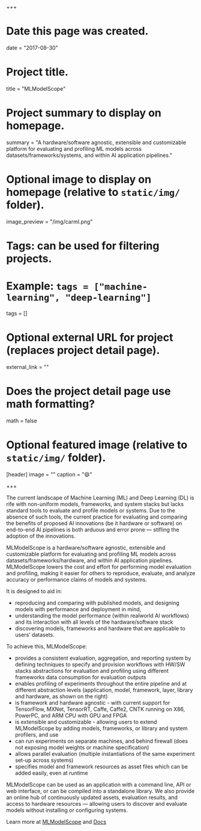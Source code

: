 +++
# Date this page was created.
date = "2017-08-30"

# Project title.
title = "MLModelScope"

# Project summary to display on homepage.
summary = "A hardware/software agnostic, extensible and customizable platform for evaluating and profiling ML models across datasets/frameworks/systems, and within AI application pipelines."

# Optional image to display on homepage (relative to `static/img/` folder).
image_preview = "/img/carml.png"


# Tags: can be used for filtering projects.
# Example: `tags = ["machine-learning", "deep-learning"]`
tags = []

# Optional external URL for project (replaces project detail page).
external_link = ""

# Does the project detail page use math formatting?
math = false

# Optional featured image (relative to `static/img/` folder).
[header]
image = ""
caption = ":smile:"

+++

The current landscape of Machine Learning (ML) and Deep Learning (DL) is rife with non-uniform models, frameworks, and system stacks but lacks standard tools to evaluate and profile models or systems. Due to the absence of such tools, the current practice for evaluating and comparing the benefits of proposed AI innovations (be it hardware or software) on end-to-end AI pipelines is both arduous and error prone — stifling the adoption of the innovations.

MLModelScope is a hardware/software agnostic, extensible and customizable platform for evaluating and profiling ML models across datasets/frameworks/hardware, and within AI application pipelines. MLModelScope lowers the cost and effort for performing model evaluation and profiling, making it easier for others to reproduce, evaluate, and analyze accuracy or performance claims of models and systems.

It is designed to aid in:

- reproducing and comparing with published models, and designing models with performance and deployment in mind,
- understanding the model performance (within realworld AI workflows) and its interaction with all levels of the hardware/software stack
- discovering models, frameworks and hardware that are applicable to users’ datasets.

To achieve this, MLModelScope:

- provides a consistent evaluation, aggregation, and reporting system by defining
  techniques to specify and provision workflows with HW/SW stacks
  abstractions for evaluation and profiling using different frameworks
  data consumption for evaluation outputs
- enables profiling of experiments throughout the entire pipeline and at different abstraction levels (application, model, framework, layer, library and hardware, as shown on the right)
- is framework and hardware agnostic - with current support for TensorFlow, MXNet, TensorRT, Caffe, Caffe2, CNTK running on X86, PowerPC, and ARM CPU with GPU and FPGA
- is extensible and customizable - allowing users to extend MLModelScope by adding models, frameworks, or library and system profilers, and use
- can run experiments on separate machines, and behind firewall (does not exposing model weights or machine specification)
- allows parallel evaluation (multiple instantiations of the same experiment set-up across systems)
- specifies model and framework resources as asset files which can be added easily, even at runtime

MLModelScope can be used as an application with a command line, API or web interface, or can be compiled into a standalone library. We also provide an online hub of continuously updated assets, evaluation results, and access to hardware resources — allowing users to discover and evaluate models without installing or configuring systems.

Learn more at [MLModelScope](https://mlmodelscope.org/) and [Docs](https://docs.mlmodelscope.org/)
